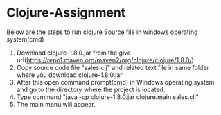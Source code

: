 # Clojure-Assignment
Below are the steps to run clojure Source file in windows operating system(cmd)
1) Download clojure-1.8.0.jar from the give url(https://repo1.maven.org/maven2/org/clojure/clojure/1.8.0/)
2) Copy source code file "sales.clj" and related text file in same folder where you download clojure-1.8.0.jar
3) After this open command prompt(cmd) in Windows operating system and go to the directory where the project is located.
4) Type command "java -cp clojure-1.8.0.jar clojure.main sales.clj"
5) The main menu will appear.
